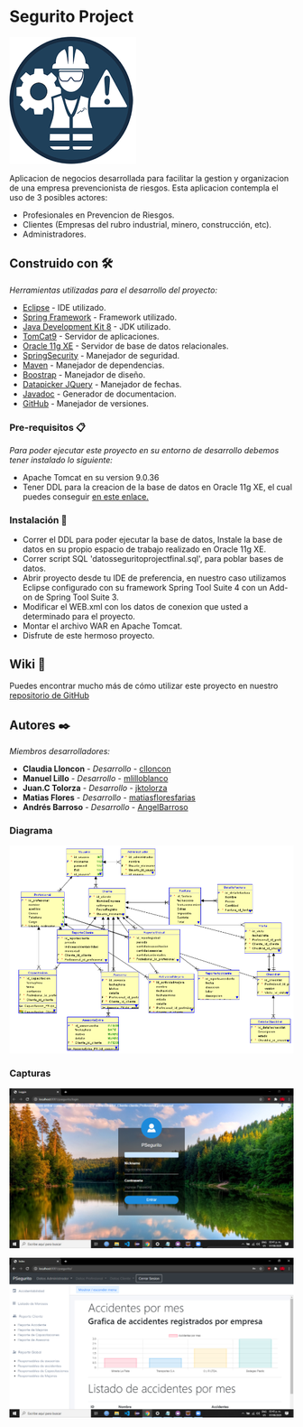 # Segurito Project

![ ](https://github.com/Jktolorza/SeguritoProjectFinal/blob/master/README/prevencion.png)

Aplicacion de negocios desarrollada para facilitar la gestion y organizacion de una empresa prevencionista de riesgos. Esta aplicacion contempla el uso de 3 posibles actores: 
* Profesionales en Prevencion de Riesgos.
* Clientes (Empresas del rubro industrial, minero, construcción, etc).
* Administradores.
## Construido con 🛠️

_Herramientas utilizadas para el desarrollo del proyecto:_

* [Eclipse](https://www.eclipse.org/downloads/) - IDE utilizado.
* [Spring Framework](https://spring.io/projects/spring-framework#overview) - Framework utilizado.
* [Java Development Kit 8](https://www.oracle.com/cl/java/technologies/javase/javase-jdk8-downloads.html) - JDK utilizado.
* [TomCat9](https://tomcat.apache.org/download-90.cgi) - Servidor de aplicaciones.
* [Oracle 11g XE](https://www.oracle.com/index.html) - Servidor de base de datos relacionales.
* [SpringSecurity](https://spring.io/projects/spring-security) - Manejador de seguridad.
* [Maven](https://maven.apache.org/) - Manejador de dependencias.
* [Boostrap](https://getbootstrap.com/) - Manejador de diseño.
* [Datapicker JQuery](https://jqueryui.com/datepicker/) - Manejador de fechas.
* [Javadoc](https://es.wikipedia.org/wiki/Javadoc#:~:text=Javadoc%20es%20una%20utilidad%20de,los%20IDEs%20los%20generan%20autom%C3%A1ticamente.) - Generador de documentacion.
* [GitHub](https://github.com/Jktolorza/SeguritoProject) - Manejador de versiones.

### Pre-requisitos 📋
_Para poder ejecutar este proyecto en su entorno de desarrollo debemos tener instalado lo siguiente:_
* Apache Tomcat en su version 9.0.36
* Tener DDL para la creacion de la base de datos en Oracle 11g XE, el cual puedes conseguir [en este enlace.](https://github.com/Jktolorza/SeguritoProjectFinal/blob/master/ddlseguritoproject.ddl)

### Instalación 🔧
* Correr el DDL para poder ejecutar la base de datos, Instale la base de datos en su propio espacio de trabajo  realizado en Oracle 11g XE.
* Correr script SQL 'datosseguritoprojectfinal.sql', para poblar bases de datos.
* Abrir proyecto desde tu IDE de preferencia, en nuestro caso utilizamos Eclipse configurado con su framework Spring Tool Suite 4 con un Add-on de Spring Tool Suite 3. 
* Modificar el WEB.xml con los datos de conexion que usted a determinado para el proyecto.
* Montar el archivo WAR en Apache Tomcat.
* Disfrute de este hermoso proyecto.

## Wiki 📖

Puedes encontrar mucho más de cómo utilizar este proyecto en nuestro [repositorio de GitHub](https://github.com/Jktolorza/SeguritoProjectFinal)

## Autores ✒️

_Miembros desarrolladores:_

* **Claudia Lloncon** - *Desarrollo* - [clloncon](https://github.com/clloncon)
* **Manuel Lillo** - *Desarrollo* - [mlilloblanco](https://github.com/mlilloblanco)
* **Juan.C Tolorza** - *Desarrollo* - [jktolorza](https://github.com/Jktolorza)
* **Matias Flores** - *Desarrollo* - [matiasfloresfarias](https://github.com/MatiasFloresFarias)
* **Andrés Barroso** - *Desarrollo* - [AngelBarroso](https://github.com/AngelBarroso)

### Diagrama

![ ](https://github.com/Jktolorza/SeguritoProjectFinal/blob/master/DiagramaRelacional.png)

### Capturas

![ ](https://github.com/Jktolorza/SeguritoProjectFinal/blob/master/README/captura1.png)

![ ](https://github.com/Jktolorza/SeguritoProjectFinal/blob/master/README/captura2.png)